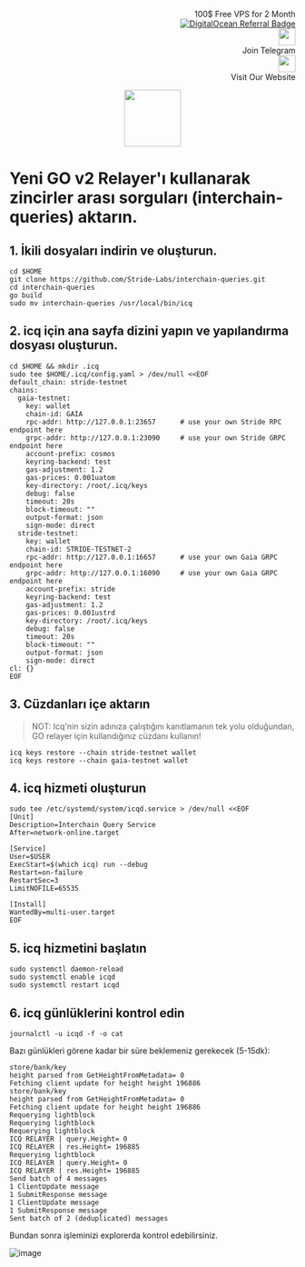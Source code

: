 <p style="font-size:14px" align="right">
 100$ Free VPS for 2 Month <br>
 <a target="_blank" href="https://www.digitalocean.com/?refcode=410c988c8b3e&utm_campaign=Referral_Invite&utm_medium=Referral_Program&utm_source=badge"><img src="https://web-platforms.sfo2.cdn.digitaloceanspaces.com/WWW/Badge%201.svg" alt="DigitalOcean Referral Badge" /></a></br>
 <a href="https://t.me/nodeistt" target="_blank"><img src="https://github.com/Nodeist/Testnet_Kurulumlar/blob/fee87fe32609c1704206721b9fb16e4c5de75a96/telegramlogo.png" width="30"/></a><br>Join Telegram<br>
<a href="https://nodeist.site/" target="_blank"><img src="https://raw.githubusercontent.com/Nodeist/Testnet_Kurulumlar/main/logo.png" width="30"/></a><br> Visit Our Website
</p>



<p align="center">
    <img height="100" src="https://i.hizliresim.com/qa5txaz.png">
</p>

# Yeni GO v2 Relayer'ı kullanarak zincirler arası sorguları (interchain-queries) aktarın.

## 1. İkili dosyaları indirin ve oluşturun.
```
cd $HOME
git clone https://github.com/Stride-Labs/interchain-queries.git
cd interchain-queries
go build
sudo mv interchain-queries /usr/local/bin/icq
```

## 2. icq için ana sayfa dizini yapın ve yapılandırma dosyası oluşturun.
```
cd $HOME && mkdir .icq
sudo tee $HOME/.icq/config.yaml > /dev/null <<EOF
default_chain: stride-testnet
chains:
  gaia-testnet:
    key: wallet
    chain-id: GAIA
    rpc-addr: http://127.0.0.1:23657      # use your own Stride RPC endpoint here
    grpc-addr: http://127.0.0.1:23090     # use your own Stride GRPC endpoint here
    account-prefix: cosmos
    keyring-backend: test
    gas-adjustment: 1.2
    gas-prices: 0.001uatom
    key-directory: /root/.icq/keys
    debug: false
    timeout: 20s
    block-timeout: ""
    output-format: json
    sign-mode: direct
  stride-testnet:
    key: wallet
    chain-id: STRIDE-TESTNET-2
    rpc-addr: http://127.0.0.1:16657      # use your own Gaia GRPC endpoint here
    grpc-addr: http://127.0.0.1:16090     # use your own Gaia GRPC endpoint here
    account-prefix: stride
    keyring-backend: test
    gas-adjustment: 1.2
    gas-prices: 0.001ustrd
    key-directory: /root/.icq/keys
    debug: false
    timeout: 20s
    block-timeout: ""
    output-format: json
    sign-mode: direct
cl: {}
EOF
```

## 3. Cüzdanları içe aktarın
> NOT: Icq'nin sizin adınıza çalıştığını kanıtlamanın tek yolu olduğundan, GO relayer için kullandığınız cüzdanı kullanın!
```
icq keys restore --chain stride-testnet wallet
icq keys restore --chain gaia-testnet wallet
```

## 4. icq hizmeti oluşturun
```
sudo tee /etc/systemd/system/icqd.service > /dev/null <<EOF
[Unit]
Description=Interchain Query Service
After=network-online.target

[Service]
User=$USER
ExecStart=$(which icq) run --debug
Restart=on-failure
RestartSec=3
LimitNOFILE=65535

[Install]
WantedBy=multi-user.target
EOF
```

## 5. icq hizmetini başlatın
```
sudo systemctl daemon-reload
sudo systemctl enable icqd
sudo systemctl restart icqd
```

## 6. icq günlüklerini kontrol edin
```
journalctl -u icqd -f -o cat
```

Bazı günlükleri görene kadar bir süre beklemeniz gerekecek (5-15dk):
```
store/bank/key
height parsed from GetHeightFromMetadata= 0
Fetching client update for height height 196886
store/bank/key
height parsed from GetHeightFromMetadata= 0
Fetching client update for height height 196886
Requerying lightblock
Requerying lightblock
Requerying lightblock
ICQ RELAYER | query.Height= 0
ICQ RELAYER | res.Height= 196885
Requerying lightblock
ICQ RELAYER | query.Height= 0
ICQ RELAYER | res.Height= 196885
Send batch of 4 messages
1 ClientUpdate message
1 SubmitResponse message
1 ClientUpdate message
1 SubmitResponse message
Sent batch of 2 (deduplicated) messages
```

Bundan sonra işleminizi explorerda kontrol edebilirsiniz.

![image](https://i.hizliresim.com/5mkycxy.png)
